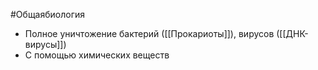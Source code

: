 #Общаябиология 
- Полное уничтожение бактерий ([[Прокариоты]]), вирусов ([[ДНК-вирусы]])
- С помощью химических веществ 